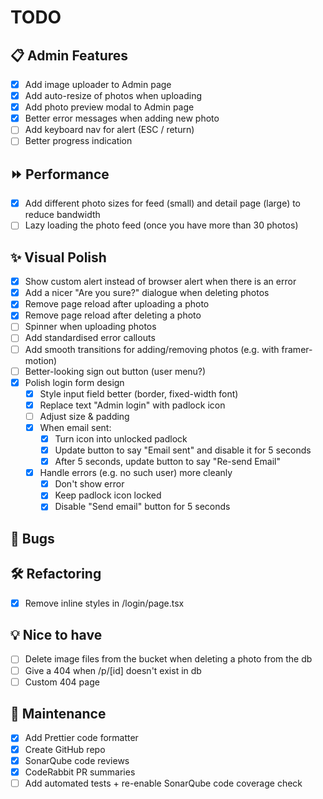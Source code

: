 # TODO

## 📋 Admin Features

- [x] Add image uploader to Admin page
- [x] Add auto-resize of photos when uploading
- [x] Add photo preview modal to Admin page
- [x] Better error messages when adding new photo
- [ ] Add keyboard nav for alert (ESC / return)
- [ ] Better progress indication

## ⏩ Performance

- [x] Add different photo sizes for feed (small) and detail page (large) to reduce bandwidth
- [ ] Lazy loading the photo feed (once you have more than 30 photos)

## ✨ Visual Polish

- [x] Show custom alert instead of browser alert when there is an error
- [x] Add a nicer "Are you sure?" dialogue when deleting photos
- [x] Remove page reload after uploading a photo
- [x] Remove page reload after deleting a photo
- [ ] Spinner when uploading photos
- [ ] Add standardised error callouts
- [ ] Add smooth transitions for adding/removing photos (e.g. with framer-motion)
- [ ] Better-looking sign out button (user menu?)
- [x] Polish login form design
  - [x] Style input field better (border, fixed-width font)
  - [x] Replace text "Admin login" with padlock icon
  - [ ] Adjust size & padding
  - [x] When email sent:
    - [x] Turn icon into unlocked padlock
    - [x] Update button to say "Email sent" and disable it for 5 seconds
    - [x] After 5 seconds, update button to say "Re-send Email"
  - [x] Handle errors (e.g. no such user) more cleanly
    - [x] Don't show error
    - [x] Keep padlock icon locked
    - [x] Disable "Send email" button for 5 seconds

## 🐛 Bugs

## 🛠 Refactoring

- [x] Remove inline styles in /login/page.tsx

## 💡 Nice to have

- [ ] Delete image files from the bucket when deleting a photo from the db
- [ ] Give a 404 when /p/[id] doesn't exist in db
- [ ] Custom 404 page

## 🧹 Maintenance

- [x] Add Prettier code formatter
- [x] Create GitHub repo
- [x] SonarQube code reviews
- [x] CodeRabbit PR summaries
- [ ] Add automated tests + re-enable SonarQube code coverage check
